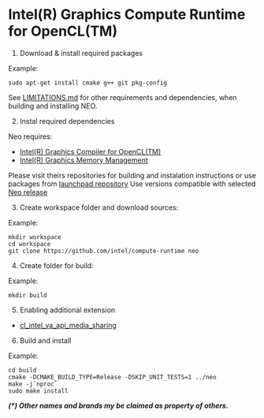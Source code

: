 # Intel(R) Graphics Compute Runtime for OpenCL(TM)

1. Download & install required packages

Example:

```shell
sudo apt-get install cmake g++ git pkg-config
```

See [LIMITATIONS.md](https://github.com/intel/compute-runtime/blob/master/documentation/LIMITATIONS.md)
for other requirements and dependencies, when building and installing NEO.

2. Instal required dependencies

Neo requires:
- [Intel(R) Graphics Compiler for OpenCL(TM)](https://github.com/intel/intel-graphics-compiler)
- [Intel(R) Graphics Memory Management](https://github.com/intel/gmmlib)

Please visit theirs repositories for building and instalation instructions or use packages from 
[launchpad repository](https://launchpad.net/~intel-opencl/+archive/ubuntu/intel-opencl)
Use versions compatible with selected [Neo release](https://github.com/intel/compute-runtime/releases)

3. Create workspace folder and download sources:

Example:

```shell
mkdir workspace
cd workspace
git clone https://github.com/intel/compute-runtime neo
```

4. Create folder for build: 

Example:

```shell
mkdir build
```

5. Enabling additional extension

* [cl_intel_va_api_media_sharing](https://github.com/intel/compute-runtime/blob/master/documentation/cl_intel_va_api_media_sharing.md)

6. Build and install

Example:

```shell
cd build
cmake -DCMAKE_BUILD_TYPE=Release -DSKIP_UNIT_TESTS=1 ../neo
make -j`nproc`
sudo make install
```

___(*) Other names and brands my be claimed as property of others.___
